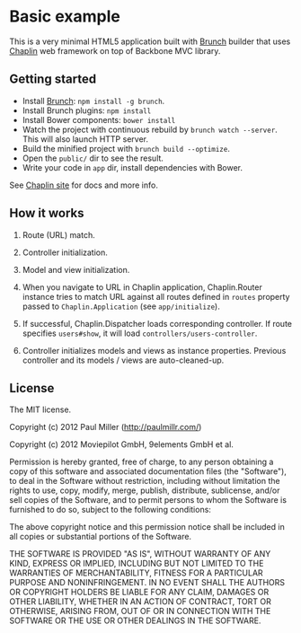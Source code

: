 # Basic example

This is a very minimal HTML5 application built with [Brunch](http://brunch.io) builder
that uses [Chaplin](http://chaplinjs.org) web framework on top of Backbone MVC library.

## Getting started
* Install [Brunch](http://brunch.io): `npm install -g brunch`.
* Install Brunch plugins: `npm install`
* Install Bower components: `bower install`
* Watch the project with continuous rebuild by
`brunch watch --server`. This will also launch HTTP server.
* Build the minified project with `brunch build --optimize`.
* Open the `public/` dir to see the result.
* Write your code in `app` dir, install dependencies with Bower.

See [Chaplin site](http://chaplinjs.org) for docs and more info.

## How it works
1. Route (URL) match.
2. Controller initialization.
3. Model and view initialization.

1. When you navigate to URL in Chaplin application,
Chaplin.Router instance tries to match URL against
all routes defined in `routes` property passed to
`Chaplin.Application` (see `app/initialize`).
2. If successful, Chaplin.Dispatcher loads corresponding controller.
If route specifies `users#show`, it will load `controllers/users-controller`.
3. Controller initializes models and views as instance properties.
Previous controller and its models / views are auto-cleaned-up.

## License
The MIT license.

Copyright (c) 2012 Paul Miller (http://paulmillr.com/)

Copyright (c) 2012 Moviepilot GmbH, 9elements GmbH et al.

Permission is hereby granted, free of charge, to any person obtaining a copy of
this software and associated documentation files (the "Software"), to deal in
the Software without restriction, including without limitation the rights to
use, copy, modify, merge, publish, distribute, sublicense, and/or sell copies
of the Software, and to permit persons to whom the Software is furnished to do
so, subject to the following conditions:

The above copyright notice and this permission notice shall be included in all
copies or substantial portions of the Software.

THE SOFTWARE IS PROVIDED "AS IS", WITHOUT WARRANTY OF ANY KIND, EXPRESS OR
IMPLIED, INCLUDING BUT NOT LIMITED TO THE WARRANTIES OF MERCHANTABILITY,
FITNESS FOR A PARTICULAR PURPOSE AND NONINFRINGEMENT. IN NO EVENT SHALL THE
AUTHORS OR COPYRIGHT HOLDERS BE LIABLE FOR ANY CLAIM, DAMAGES OR OTHER
LIABILITY, WHETHER IN AN ACTION OF CONTRACT, TORT OR OTHERWISE, ARISING FROM,
OUT OF OR IN CONNECTION WITH THE SOFTWARE OR THE USE OR OTHER DEALINGS IN THE
SOFTWARE.